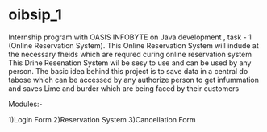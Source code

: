 # oibsip_1
Internship program with OASIS INFOBYTE on Java development , task - 1 (Online Reservation System).
This Online Reservation System will indude at the necessary fheids which are requred curing online reservation system This Drine Resenation System wil be sesy to use and can be used by any person. The basic idea behind this project is to save data in a central do tabose which can be accessed by any authorize person to get infummation and saves Lime and burder which are being faced by their customers

Modules:-

1)Login Form
2)Reservation System
3)Cancellation Form 
